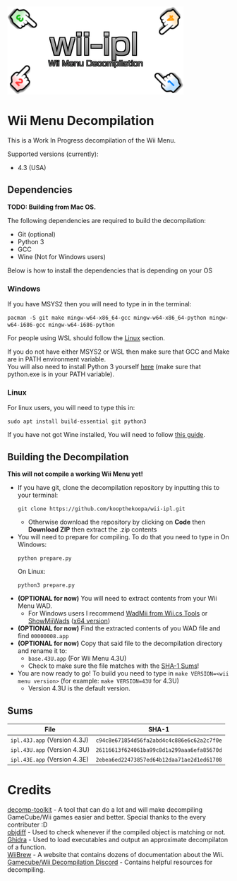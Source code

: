 ![Decomp logo](./misc/logo.png)
# Wii Menu Decompilation
This is a Work In Progress decompilation of the Wii Menu.

Supported versions (currently):
- 4.3 (USA)

## Dependencies
**TODO: Building from Mac OS.**

The following dependencies are required to build the decompilation:   

- Git (optional)
- Python 3
- GCC
- Wine (Not for Windows users)   

Below is how to install the dependencies that is depending on your OS  

### Windows

If you have MSYS2 then you will need to type in in the terminal:

```
pacman -S git make mingw-w64-x86_64-gcc mingw-w64-x86_64-python mingw-w64-i686-gcc mingw-w64-i686-python
```

For people using WSL should follow the [Linux](#linux) section.

If you do not have either MSYS2 or WSL then make sure that GCC and Make are in PATH environment variable.   
You will also need to install Python 3 yourself [here](https://www.python.org/downloads/) (make sure that python.exe is in your PATH variable).

### Linux   

For linux users, you will need to type this in:
```
sudo apt install build-essential git python3
```

If you have not got Wine installed, You will need to follow [this guide](https://wiki.winehq.org/Wine_Installation_and_Configuration).

## Building the Decompilation
**This will not compile a working Wii Menu yet!**
- If you have git, clone the decompilation repository by inputting this to your terminal:
  ```
  git clone https://github.com/koopthekoopa/wii-ipl.git
  ```
  - Otherwise download the repository by clicking on **Code** then **Download ZIP** then extract the .zip contents
- You will need to prepare for compiling. To do that you need to type in
  On Windows:
  ```
  python prepare.py
  ```
  On Linux:
  ```
  python3 prepare.py
  ```
- **(OPTIONAL for now)** You will need to extract contents from your Wii Menu WAD.
    - For Windows users I recommend [WadMii from Wii.cs Tools](https://storage.googleapis.com/google-code-archive-downloads/v2/code.google.com/showmiiwads/Wii.cs%20Tools%200.3.rar) or [ShowMiiWads](https://storage.googleapis.com/google-code-archive-downloads/v2/code.google.com/showmiiwads/ShowMiiWads%201.4.rar) ([x64 version](https://storage.googleapis.com/google-code-archive-downloads/v2/code.google.com/showmiiwads/ShowMiiWads%201.4%20x64.rar))
- **(OPTIONAL for now)** Find the extracted contents of you WAD file and find `00000008.app`
- **(OPTIONAL for now)** Copy that said file to the decompilation directory and rename it to:
  - `base.43U.app` (For Wii Menu 4.3U)
  - Check to make sure the file matches with the [SHA-1 Sums](#sums)!
- You are now ready to go! To build you need to type in `make VERSION=<wii menu version>` (for example: `make VERSION=43U` for 4.3U)
  - Version 4.3U is the default version.

## Sums
|File|SHA-1|
|-------------------------------|-----------------------------|
|`ipl.43J.app` (Version 4.3J)|`c94c8e671854d56fa2abd4c4c886e6c62a2c7f0e`|
|`ipl.43U.app` (Version 4.3U)|`26116613f624061ba99c8d1a299aaa6efa85670d`|
|`ipl.43E.app` (Version 4.3E)|`2ebea6ed22473857ed64b12daa71ae2d1ed61708`|

# Credits
[decomp-toolkit](https://www.github.com/encounter/decomp-toolkit) - A tool that can do a lot and will make decompiling GameCube/Wii games easier and better. Special thanks to the every contributer :D   
[objdiff](https://www.github.com/encounter/objdiff) - Used to check whenever if the compiled object is matching or not.   
[Ghidra](https://www.github.com/NationalSecurityAgency/ghidra) - Used to load executables and output an approximate decompilaton of a function.   
[WiiBrew](https://www.wiibrew.org) - A website that contains dozens of documentation about the Wii.   
[Gamecube/Wii Decompilation Discord](https://discord.gg/hKx3FJJgrV) - Contains helpful resources for decompiling.   



